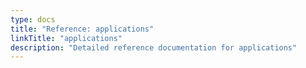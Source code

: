 ```yaml
---
type: docs
title: "Reference: applications"
linkTitle: "applications"
description: "Detailed reference documentation for applications"
---
```



